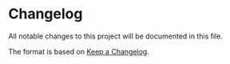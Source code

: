 # Changelog

All notable changes to this project will be documented in this file.

The format is based on [Keep a Changelog](http://keepachangelog.com/en/1.0.0/).
